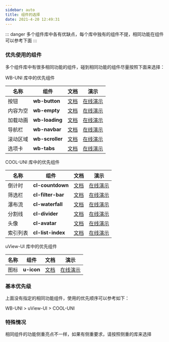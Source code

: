 ```yaml
---
sidebar: auto
title: 组件的选择
date: 2021-4-20 12:49:31
---
```


::: danger
多个组件库中各有优缺点，每个库中独有的组件不提，相同功能在组件可以参考下面
:::

### 优先使用的组件

多个组件库中有很多相同功能的组件，碰到相同功能的组件尽量按照下面来选择：

<!--
::: danger WB-UNI 库中的

1. 按钮 **wb-button** [文档](https://jefferic.gitee.io/wb-uni-doc/docs/com/basic/button.html) [在线演示](https://jefferic.gitee.io/wb-uni-doc/demo/#/pages/demo/button)
2. 内容为空 **wb-empty** [文档](https://jefferic.gitee.io/wb-uni-doc/docs/com/basic/empty.html) [在线演示](https://jefferic.gitee.io/wb-uni-doc/demo/#/pages/demo/empty)
3. 加载动画 **wb-loading** [文档](https://jefferic.gitee.io/wb-uni-doc/docs/com/basic/loading.html) [在线演示](https://jefferic.gitee.io/wb-uni-doc/demo/#/pages/demo/loading)
4. 导航栏 **wb-navbar** [文档](https://jefferic.gitee.io/wb-uni-doc/docs/com/layout/navbar.html) [在线演示](https://jefferic.gitee.io/wb-uni-doc/demo/#/pages/demo/navbar/index)
5. 滚动区域 **wb-scroller** [文档](https://jefferic.gitee.io/wb-uni-doc/docs/com/layout/scroller.html) [在线演示](https://jefferic.gitee.io/wb-uni-doc/demo/#/pages/demo/scroller)
6. 选项卡 **wb-tabs** [文档](https://jefferic.gitee.io/wb-uni-doc/docs/com/layout/tabs.html) [在线演示](https://jefferic.gitee.io/wb-uni-doc/demo/#/pages/demo/tabsScroller)

:::
-->

<font class="order-span order-1">WB-UNI 库中的优先组件</font>

| 名称     | 组件            | 文档                                                                      | 演示                                                                           |
| -------- | --------------- | ------------------------------------------------------------------------- | ------------------------------------------------------------------------------ |
| 按钮     | **wb-button**   | [文档](https://jefferic.gitee.io/wb-uni-doc/docs/com/basic/button.html)    | [在线演示](https://jefferic.gitee.io/wb-uni-doc/demo/#/pages/demo/button)       |
| 内容为空 | **wb-empty**    | [文档](https://jefferic.gitee.io/wb-uni-doc/docs/com/basic/empty.html)     | [在线演示](https://jefferic.gitee.io/wb-uni-doc/demo/#/pages/demo/empty)        |
| 加载动画 | **wb-loading**  | [文档](https://jefferic.gitee.io/wb-uni-doc/docs/com/basic/loading.html)   | [在线演示](https://jefferic.gitee.io/wb-uni-doc/demo/#/pages/demo/loading)      |
| 导航栏   | **wb-navbar**   | [文档](https://jefferic.gitee.io/wb-uni-doc/docs/com/layout/navbar.html)   | [在线演示](https://jefferic.gitee.io/wb-uni-doc/demo/#/pages/demo/navbar/index) |
| 滚动区域 | **wb-scroller** | [文档](https://jefferic.gitee.io/wb-uni-doc/docs/com/layout/scroller.html) | [在线演示](https://jefferic.gitee.io/wb-uni-doc/demo/#/pages/demo/scroller)     |
| 选项卡   | **wb-tabs**     | [文档](https://jefferic.gitee.io/wb-uni-doc/docs/com/layout/tabs.html)     | [在线演示](https://jefferic.gitee.io/wb-uni-doc/demo/#/pages/demo/tabsScroller) |

<!--
::: warning COOL-UNI 库中的
1. 倒计时 **cl-countdown** [文档](https://docs.cool-js.com/uni/components/view/countdown.html) [在线演示](https://uni.cool-js.com/#/pages/demo/view/countdown)
2. 筛选栏 **cl-filter-bar** [文档](https://docs.cool-js.com/uni/components/advanced/filter-bar.html) [在线演示](https://uni.cool-js.com/#/pages/demo/advanced/filter-bar)
3. 瀑布流 **cl-waterfall** [文档](https://docs.cool-js.com/uni/components/layout/waterfall.html) [在线演示](https://uni.cool-js.com/#/pages/demo/layout/waterfall)
4. 分割线 **cl-divider** [文档](https://docs.cool-js.com/uni/components/basic/divider.html) [在线演示](https://uni.cool-js.com/#/pages/demo/basic/divider)
5. 头像 **cl-avatar** [文档](https://docs.cool-js.com/uni/components/view/avatar.html) [在线演示](https://uni.cool-js.com/#/pages/demo/view/avatar)
6. 索引列表 **cl-list-index** [文档](https://docs.cool-js.com/uni/components/advanced/list-index.html) [在线演示](https://uni.cool-js.com/#/pages/demo/advanced/list-index)
:::
-->

<font class="order-span order-2">COOL-UNI 库中的优先组件</font>

| 名称     | 组件              | 文档                                                                     | 演示                                                                 |
| -------- | ----------------- | ------------------------------------------------------------------------ | -------------------------------------------------------------------- |
| 倒计时   | **cl-countdown**  | [文档](https://docs.cool-js.com/uni/components/view/countdown.html)      | [在线演示](https://uni.cool-js.com/#/pages/demo/view/countdown)      |
| 筛选栏   | **cl-filter-bar** | [文档](https://docs.cool-js.com/uni/components/advanced/filter-bar.html) | [在线演示](https://uni.cool-js.com/#/pages/demo/advanced/filter-bar) |
| 瀑布流   | **cl-waterfall**  | [文档](https://docs.cool-js.com/uni/components/layout/waterfall.html)    | [在线演示](https://uni.cool-js.com/#/pages/demo/layout/waterfall)    |
| 分割线   | **cl-divider**    | [文档](https://docs.cool-js.com/uni/components/basic/divider.html)       | [在线演示](https://uni.cool-js.com/#/pages/demo/basic/divider)       |
| 头像     | **cl-avatar**     | [文档](https://docs.cool-js.com/uni/components/view/avatar.html)         | [在线演示](https://uni.cool-js.com/#/pages/demo/view/avatar)         |
| 索引列表 | **cl-list-index** | [文档](https://docs.cool-js.com/uni/components/advanced/list-index.html) | [在线演示](https://uni.cool-js.com/#/pages/demo/advanced/list-index) |

<!--
::: tip uView-UI 库中的
1. 图标 **u-icon** [文档](https://uviewui.com/components/icon.html) [在线演示](https://h5.uviewui.com/#/pages/componentsA/icon/index)
:::
 -->

<font class="order-span order-3">uView-UI 库中的优先组件</font>

| 名称 | 组件       | 文档                                             | 演示                                                              |
| ---- | ---------- | ------------------------------------------------ | ----------------------------------------------------------------- |
| 图标 | **u-icon** | [文档](https://uviewui.com/components/icon.html) | [在线演示](https://h5.uviewui.com/#/pages/componentsA/icon/index) |

### 基本优先级

上面没有指定的相同功能组件，使用的优先顺序可以参考如下：

<font class="order-span order-1">WB-UNI</font> > <font class="order-span order-3">uView-UI</font> > <font class="order-span order-2">COOL-UNI</font>

### 特殊情况

相同组件的功能侧重亮点不一样，如果有侧重要求，请按照侧重的库来选择

<!-- ::: tip
这是一个提示
:::

::: warning
这是一个警告
:::

::: danger
这是一个危险警告
:::

::: details
这是一个详情块，在 IE / Edge 中不生效
:::

# page 设置

## page 设置

### page 设置

1. 全屏的页面
   - "disableScroll": true - 阻止 ios 下 list 组件下拉的抖动问题，在 H5 下也可阻止页面整体下拉(页面整体不能上下滚动)
2. "bounce": "none" - 页面回弹效果，设置为 "none" 时关闭效果。在 App 下有效果，ios 下可以禁止页面下拉白屏，不会影响页面下拉刷新

### 内置图标

这些图标已内置，直接通过`mode`参数引用即可

| 名称       | 说明           | 名称    | 说明                 |
| ---------- | -------------- | ------- | -------------------- |
| car        | 购物车为空     | wifi    | 没有 WiFi            |
| page       | 页面不存在     | order   | 订单为空             |
| search     | 没有搜索结果   | coupon  | 没有优惠券           |
| address    | 没有收货地址   | favor   | 无收藏               |
| permission | 无权限         | news    | 无新闻列表           |
| history    | 无历史记录     | message | 消息列表为空         |
| list       | 列表为空(通用) | data    | 数据为空(默认，通用) |

示例 -->

